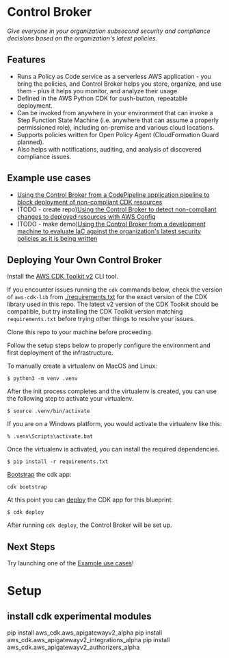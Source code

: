 # Control Broker

*Give everyone in your organization subsecond security and compliance decisions based on the organization's latest policies.*

## Features

* Runs a Policy as Code service as a serverless AWS application - you bring the policies, and Control Broker helps you store, organize, and use them - plus it helps you monitor, and analyze their usage.
* Defined in the AWS Python CDK for push-button, repeatable deployment.
* Can be invoked from anywhere in your environment that can invoke a Step Function State Machine (i.e. anywhere that can assume a properly permissioned role), including on-premise and various cloud locations.
* Supports policies written for Open Policy Agent (CloudFormation Guard planned).
* Also helps with notifications, auditing, and analysis of discovered compliance issues.

## Example use cases

* [Using the Control Broker from a CodePipeline application pipeline to block deployment of non-compliant CDK resources](https://github.com/VerticalRelevance/control-broker-codepipeline-example)
* (TODO - create repo)[Using the Control Broker to detect non-compliant changes to deployed resources with AWS Config]()
* (TODO - make demo)[Using the Control Broker from a development machine to evaluate IaC against the organization's latest security policies as it is being written]()

## Deploying Your Own Control Broker

Install the [AWS CDK Toolkit
v2](https://docs.aws.amazon.com/cdk/v2/guide/cli.html) CLI tool.

If you encounter issues running the `cdk` commands below, check the version of
`aws-cdk-lib` from [./requirements.txt](./requirements.txt) for the exact
version of the CDK library used in this repo. The latest v2 version of the CDK
Toolkit should be compatible, but try installing the CDK Toolkit version
matching `requirements.txt` before trying other things to resolve your issues.

Clone this repo to your machine before proceeding.

Follow the setup steps below to properly configure the environment and first
deployment of the infrastructure.

To manually create a virtualenv on MacOS and Linux:

``` $ python3 -m venv .venv ```

After the init process completes and the virtualenv is created, you can use the
following step to activate your virtualenv.

``` $ source .venv/bin/activate ```

If you are on a Windows platform, you would activate the virtualenv like this:

```
% .venv\Scripts\activate.bat
```

Once the virtualenv is activated, you can install the required dependencies.

``` $ pip install -r requirements.txt ```

[Bootstrap](https://docs.aws.amazon.com/cdk/v2/guide/cli.html#cli-bootstrap) the
cdk app:

``` cdk bootstrap ```

At this point you can
[deploy](https://docs.aws.amazon.com/cdk/v2/guide/cli.html#cli-deploy) the CDK
app for this blueprint:

``` $ cdk deploy ```

After running `cdk deploy`, the Control Broker will be set up.

## Next Steps

Try launching one of the [Example use cases]()!

# Setup

## install cdk experimental modules

pip install aws_cdk.aws_apigatewayv2_alpha
pip install aws_cdk.aws_apigatewayv2_integrations_alpha
pip install aws_cdk.aws_apigatewayv2_authorizers_alpha